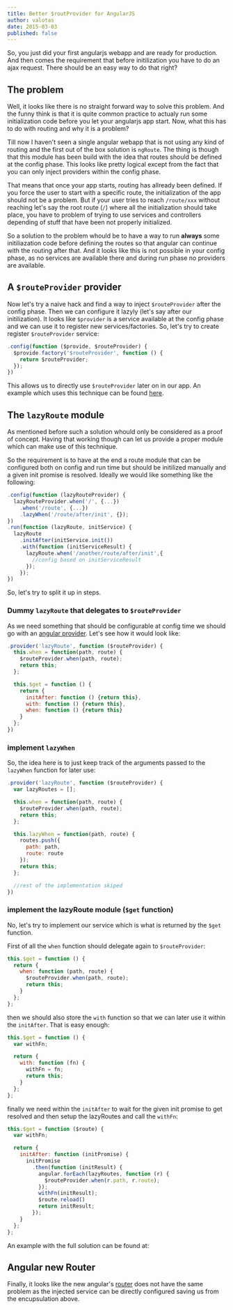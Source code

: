 ```yaml
---
title: Better $routProvider for AngularJS
author: valotas
date: 2015-03-03
published: false
---
```

So, you just did your first angularjs webapp and are ready for production. And then comes the requirement that before initilization you have to do an ajax request. There should be an easy way to do that right?

## The problem
Well, it looks like there is no straight forward way to solve this problem. And the funny think is that it is quite common practice to actualy run some initialization code before you let your angularjs app start. Now, what this has to do with routing and why it is a problem?

Till now I haven't seen a single angular webapp that is not using any kind of routing and the first out of the box solution is `ngRoute`. The thing is though that this module has been build with the idea that routes should be defined at the config phase. This looks like pretty logical except from the fact that you can only inject providers within the config phase.

That means that once your app starts, routing has allready been defined. If you force the user to start with a specific route, the initialization of the app should not be a problem. But if your user tries to reach `/route/xxx` without reaching let's say the root route (`/`) where all the initialization should take place, you have to problem of trying to use services and controllers depending of stuff that have been not properly initialized.

So a solution to the problem whould be to have a way to run **always** some initiliazation code before defining the routes so that angular can continue with the routing after that. And it looks like this is not possible in your config phase, as no services are available there and during run phase no providers are available.

## A `$routeProvider` provider
Now let's try a naive hack and find a way to inject `$routeProvider` after the config phase. Then we can configure it lazyly (let's say after our initilization). It looks like `$provider` is a service available at the config phase and we can use it to register new services/factories. So, let's try to create register `$routeProvider` service:

```js
.config(function ($provide, $routeProvider) {
  $provide.factory('$routeProvider', function () {
    return $routeProvider;
  });
})
```

This allows us to directly use `$routeProvider` later on in our app. An example which uses this technique can be found [here](http://jsbin.com/salini/edit).

## The `lazyRoute` module
As mentioned before such a solution whould only be considered as a proof of concept. Having that working though can let us provide a proper module which can make use of this technique.

So the requirement is to have at the end a route module that can be configured both on config and run time but should be initilized manually and a given init promise is resolved. Ideally we would like something like the following:

```js
.config(function (lazyRouteProvider) {
  lazyRouteProvider.when('/', {...})
    .when('/route', {...})
    .lazyWhen('/route/after/init', {});
})
.run(function (lazyRoute, initService) {
  lazyRoute
    .initAfter(initService.init())
    .with(function (initServiceResult) {
      lazyRoute.when('/another/route/after/init',{
        //config based on initServiceResult
      });
    });
})
```

So, let's try to split it up in steps.

### Dummy `lazyRoute` that delegates to `$routeProvider`
As we need something that should be configurable at config time we should go with an [angular provider](https://docs.angularjs.org/guide/providers). Let's see how it would look like:

```js
.provider('lazyRoute', function ($routeProvider) {
  this.when = function(path, route) {
    $routeProvider.when(path, route);
    return this;
  };

  this.$get = function () {
    return {
      initAfter: function () {return this},
      with: function () {return this},
      when: function () {return this}
    }
  };
})
```

### implement `lazyWhen`
So, the idea here is to just keep track of the arguments passed to the `lazyWhen` function for later use:

```js
.provider('lazyRoute', function ($routeProvider) {
  var lazyRoutes = [];

  this.when = function(path, route) {
    $routeProvider.when(path, route);
    return this;
  };

  this.lazyWhen = function(path, route) {
    routes.push({
      path: path,
      route: route
    });
    return this;
  };

  //rest of the implementation skiped
})
```

### implement the lazyRoute module (`$get` function)
No, let's try to implement our service which is what is returned by the `$get` function.

First of all the `when` function should delegate again to `$routeProvider`:

```js
this.$get = function () {
  return {
    when: function (path, route) {
      $routeProvider.when(path, route);
      return this;
    }
  };
};
```

then we should also store the `with` function so that we can later use it within the `initAfter`. That is easy enough:

```js
this.$get = function () {
  var withFn;

  return {
    with: function (fn) {
      withFn = fn;
      return this;
    }
  };
};
```

finally we need within the `initAfter` to wait for the given init promise to get resolved and then setup the lazyRoutes and call the `withFn`:

```js
this.$get = function ($route) {
  var withFn;

  return {
    initAfter: function (initPromise) {
      initPromise
        .then(function (initResult) {
          angular.forEach(lazyRoutes, function (r) {
            $routeProvider.when(r.path, r.route);
          });
          withFn(initResult);
          $route.reload()
          return initResult;
        });
    }
  };
};
```

An example with the full solution can be found at: 


## Angular new Router
Finally, it looks like the new angular's [router](https://github.com/angular/router) does not have the same problem as the injected service can be directly configured saving us from the encupsulation above.
